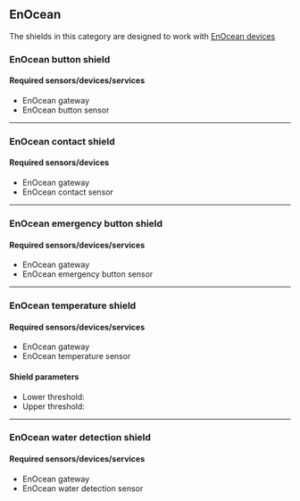 ## EnOcean
The shields in this category are designed to work with [EnOcean devices](https://www.enocean.com/en/)

### EnOcean button shield

#### Required sensors/devices/services
- EnOcean gateway
- EnOcean button sensor

---

### EnOcean contact shield

#### Required sensors/devices
- EnOcean gateway
- EnOcean contact sensor

---

### EnOcean emergency button shield

#### Required sensors/devices/services
- EnOcean gateway
- EnOcean emergency button sensor

---

### EnOcean temperature shield

#### Required sensors/devices/services
- EnOcean gateway
- EnOcean temperature sensor

#### Shield parameters
- Lower threshold:
- Upper threshold:

---

### EnOcean water detection shield

#### Required sensors/devices/services
- EnOcean gateway
- EnOcean water detection sensor
